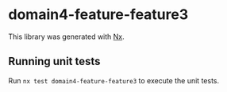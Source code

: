 # domain4-feature-feature3

This library was generated with [Nx](https://nx.dev).

## Running unit tests

Run `nx test domain4-feature-feature3` to execute the unit tests.
